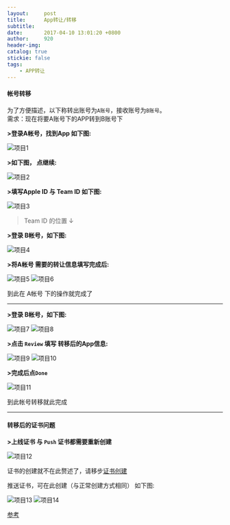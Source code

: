```yaml
---
layout:     post
title:      App转让/转移
subtitle:   
date:       2017-04-10 13:01:20 +0800
author:     920
header-img: 
catalog: true
stickie: false
tags:
    - APP转让
---
```


#### 帐号转移

为了方便描述，以下称转出账号为`A账号`，接收账号为`B账号`。  
需求：现在将要A账号下的APP转到B账号下

**>登录A帐号，找到App 如下图:**

![项目1](/img/20170410/1.webp)

**>如下图， 点继续:**

![项目2](/img/20170410/2.webp)

**>填写Apple ID 与 Team ID 如下图:**

![项目3](/img/20170410/3.webp)

>Team ID 的位置 ↓

**>登录 B帐号，如下图:**

![项目4](/img/20170410/4.webp)

**>将A帐号 需要的转让信息填写完成后:**

![项目5](/img/20170410/5.webp)
![项目6](/img/20170410/6.webp)

到此在 A帐号 下的操作就完成了  

---

**>登录 B帐号，如下图:**

![项目7](/img/20170410/7.webp)
![项目8](/img/20170410/8.webp)

**>点击 `Review` 填写 转移后的App信息:**

![项目9](/img/20170410/9.webp)
![项目10](/img/20170410/10.webp)

**>完成后点`Done`**

![项目11](/img/20170410/11.webp)

到此帐号转移就此完成

---

#### 转移后的证书问题

**>上线证书 与 `Push` 证书都需要重新创建**

![项目12](/img/20170410/12.webp)

证书的创建就不在此赘述了，请移步[证书创建](https://rookie920.github.io/2016/03/16/iOS%E8%AF%81%E4%B9%A6%E8%AF%B4%E6%98%8E%E5%92%8C%E5%8F%91%E5%B8%83%E5%86%85%E8%B4%AD%E6%B5%81%E7%A8%8B%E6%95%B4%E7%90%86/)

推送证书，可在此创建（与正常创建方式相同） 如下图:

![项目13](/img/20170410/13.webp)
![项目14](/img/20170410/14.webp)


[参考](https://www.jianshu.com/p/de3f49478ee7)



